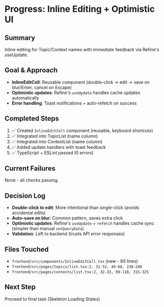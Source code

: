# Progress: Inline Editing + Optimistic UI

## Summary
Inline editing for Topic/Context names with immediate feedback via Refine's useUpdate.

## Goal & Approach
- **InlineEditCell**: Reusable component (double-click → edit → save on blur/Enter, cancel on Escape)
- **Optimistic updates**: Refine's `useUpdate` handles cache updates automatically
- **Error handling**: Toast notifications + auto-refetch on success

## Completed Steps
1. ✅ Created `InlineEditCell` component (reusable, keyboard shortcuts)
2. ✅ Integrated into TopicList (name column)
3. ✅ Integrated into ContextList (name column)
4. ✅ Added update handlers with toast feedback
5. ✅ TypeScript + ESLint passed (0 errors)

## Current Failures
None - all checks passing.

## Decision Log
- **Double-click to edit**: More intentional than single-click (avoids accidental edits)
- **Auto-save on blur**: Common pattern, saves extra click
- **Optimistic updates**: Refine's `useUpdate` + `refetch` handles cache sync (simpler than manual `setQueryData`)
- **Validation**: Left to backend (trusts API error responses)

## Files Touched
- `frontend/src/components/InlineEditCell.tsx` (new - 60 lines)
- `frontend/src/pages/topics/list.tsx:2, 31-32, 49-68, 238-248`
- `frontend/src/pages/contexts/list.tsx:2, 32-33, 99-118, 315-325`

## Next Step
Proceed to final task (Skeleton Loading States)

